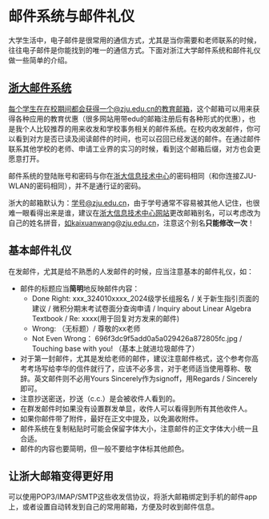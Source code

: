 # 邮件系统与邮件礼仪

大学生活中，电子邮件是很常用的通信方式，尤其是当你需要和老师联系的时候，往往电子邮件是你能找到的唯一的通信方式。下面对浙江大学邮件系统和邮件礼仪做一些简单的介绍。

## [浙大邮件系统](https://mail.zju.edu.cn/coremail/)

每个学生在在校期间都会获得一个@zju.edu.cn的教育邮箱，这个邮箱可以用来获得各种应用的教育优惠（很多网站用带edu的邮箱注册后有各种形式的优惠），也是我个人比较推荐的用来收发和学校事务相关的邮件系统。在校内收发邮件，你可以看到对方是否已读及阅读邮件的时间，也可以召回已经发送的邮件。在通过邮件联系其他学校的老师、申请工业界的实习的时候，看到这个邮箱后缀，对方也会更愿意打开。

邮件系统的登陆账号和密码与你在[浙大信息技术中心](https://myvpn.zju.edu.cn)的密码相同（和你连接ZJU-WLAN的密码相同），并不是通行证的密码。

浙大的邮箱默认为：学号@zju.edu.cn，由于学号通常不容易被其他人记住，也很难一眼看得出来是谁，建议在[浙大信息技术中心网站](https://myvpn.zju.edu.cn)更改邮箱别名，可以考虑改为自己的姓名拼音，如kaixuanwang@zju.edu.cn，注意这个别名**只能修改一次**！

## 基本邮件礼仪

在发邮件，尤其是给不熟悉的人发邮件的时候，应当注意基本的邮件礼仪，如：

- 邮件的标题应当**简明**地反映邮件内容：
    - Done Right: xxx_324010xxxx_2024级学长组报名 / 关于新生指引页面的建议 / 微积分期末考试卷面分查询申请 / Inquiry about Linear Algebra Textbook / Re: xxxx(用于回复对方发来的邮件)
    - Wrong: （无标题）/ 尊敬的xx老师
    - Not Even Wrong： 696f3dc9f5add0a5a029426a872805fc.jpg / Touching base with you! （基本上就进垃圾邮件了）
- 对于第一封邮件，尤其是发给老师的邮件，建议注意邮件格式，这个参考你高考考场写给李华的信件就行了，应该不必多言，对于老师适当使用尊称、敬辞。英文邮件则不必用Yours Sincerely作为signoff，用Regards / Sincerely即可。
- 注意抄送密送，抄送（c.c.）是会被收件人看到的。
- 在群发邮件时如果没有设置群发单显，收件人可以看得到所有其他收件人。
- 如果你邮件带了附件，最好在正文中提及，以免漏收附件。
- 邮件系统在复制粘贴时可能会保留字体大小，注意邮件的正文字体大小统一且合适。
- 邮件的内容也要简明，但一般不要给字体标其他颜色。

## 让浙大邮箱变得更好用

可以使用POP3/IMAP/SMTP这些收发信协议，将浙大邮箱绑定到手机的邮件app上，或者设置自动转发到自己的常用邮箱，方便及时收到邮件信息。
